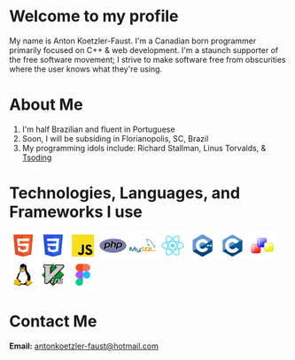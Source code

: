 # Welcome to my profile
My name is Anton Koetzler-Faust. I'm a Canadian born programmer primarily focused on C++ & web development. I'm a staunch supporter of the free software movement; I strive to make software free from obscurities where the user knows what they're using.

# About Me
1. I'm half Brazilian and fluent in Portuguese
2. Soon, I will be subsiding in Florianopolis, SC, Brazil
3. My programming idols include: Richard Stallman, Linus Torvalds, & [Tsoding](https://github.com/tsoding)

# Technologies, Languages, and Frameworks I use
![HTML](./HTML.png) ![CSS](./CSS.png) ![JS](./JS.png) ![PHP](./PHP.png) ![MySQL](./MySQL.png) ![React](./React.png) ![C++](./C++.png) ![C](./C.png) ![wxWidgets](./wxWidgets.png) ![Linux](Linux.png) ![VIM](./VIM.png) ![Figma](./Figma.png)

# Contact Me
**Email:** antonkoetzler-faust@hotmail.com
